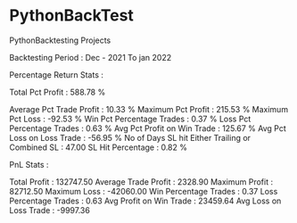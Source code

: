 # PythonBackTest
 PythonBacktesting Projects

Backtesting Period : Dec - 2021 To jan 2022

Percentage Return Stats :

Total Pct Profit : 588.78 %

Average Pct Trade Profit : 10.33 %
Maximum Pct Profit : 215.53 %
Maximum Pct Loss : -92.53 %
Win Pct Percentage Trades :  0.37 %
Loss Pct Percentage Trades :  0.63 %
Avg Pct Profit on Win Trade : 125.67 %
Avg Pct Loss on Loss Trade : -56.95 %
No of Days SL hit Either Trailing or Combined SL : 47.00
SL Hit Percentage :  0.82 %

PnL Stats :

Total Profit :    132747.50
Average Trade Profit :      2328.90
Maximum Profit :     82712.50
Maximum Loss :    -42060.00
Win Percentage Trades :         0.37
Loss Percentage Trades :         0.63
Avg Profit on Win Trade :     23459.64
Avg Loss on Loss Trade :     -9997.36
